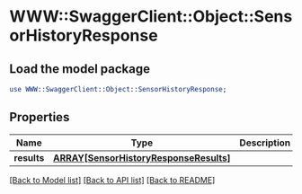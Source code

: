 # WWW::SwaggerClient::Object::SensorHistoryResponse

## Load the model package
```perl
use WWW::SwaggerClient::Object::SensorHistoryResponse;
```

## Properties
Name | Type | Description | Notes
------------ | ------------- | ------------- | -------------
**results** | [**ARRAY[SensorHistoryResponseResults]**](SensorHistoryResponseResults.md) |  | [optional] 

[[Back to Model list]](../README.md#documentation-for-models) [[Back to API list]](../README.md#documentation-for-api-endpoints) [[Back to README]](../README.md)


